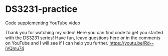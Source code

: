 # DS3231-practice
Code supplementing YouTube video

Thank you for watching my video!
Here you can find code to get you started with the DS3231 series!
Have fun, leave questions here or in the comments on YouTube and I will see if I can help you further.
https://youtu.be/Rd--iVQmu74

